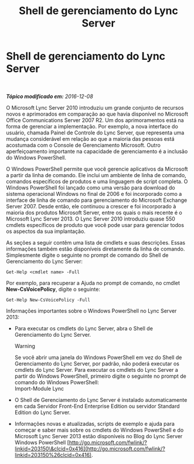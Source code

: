 ﻿---
title: Shell de gerenciamento do Lync Server
TOCTitle: Shell de gerenciamento do Lync Server
ms:assetid: 674b523b-c0b7-4ed6-9e67-afa6e8ac7e12
ms:mtpsurl: https://technet.microsoft.com/pt-br/library/Gg398474(v=OCS.15)
ms:contentKeyID: 49306960
ms.date: 12/10/2016
mtps_version: v=OCS.15
ms.translationtype: HT
---

# Shell de gerenciamento do Lync Server

 

_**Tópico modificado em:** 2016-12-08_

O Microsoft Lync Server 2010 introduziu um grande conjunto de recursos novos e aprimorados em comparação ao que havia disponível no Microsoft Office Communications Server 2007 R2. Um dos aprimoramentos está na forma de gerenciar a implementação. Por exemplo, a nova interface do usuário, chamada Painel de Controle do Lync Server, que representa uma mudança considerável em relação ao que a maioria das pessoas está acostumada com o Console de Gerenciamento Microsoft. Outro aperfeiçoamento importante na capacidade de gerenciamento é a inclusão do Windows PowerShell.

O Windows PowerShell permite que você gerencie aplicativos da Microsoft a partir da linha de comando. Ele inclui um ambiente de linha de comando, comandos específicos de produtos e uma linguagem de script completa. O Windows PowerShell foi lançado como uma versão para download do sistema operacional Windows no final de 2006 e foi incorporado como a interface de linha de comando para gerenciamento do Microsoft Exchange Server 2007. Desde então, ele continuou a crescer e foi incorporado à maioria dos produtos Microsoft Server, entre os quais o mais recente é o Microsoft Lync Server 2013. O Lync Server 2010 introduziu quase 550 cmdlets específicos de produto que você pode usar para gerenciar todos os aspectos da sua implantação.

As seções a seguir contêm uma lista de cmdlets e suas descrições. Essas informações também estão disponíveis diretamente da linha de comando. Simplesmente digite o seguinte no prompt de comando do Shell de Gerenciamento do Lync Server:

    Get-Help <cmdlet name> -Full

Por exemplo, para recuperar a Ajuda no prompt de comando, no cmdlet **New-CsVoicePolicy**, digite o seguinte:

    Get-Help New-CsVoicePolicy -Full

Informações importantes sobre o Windows PowerShell no Lync Server 2013:

  - Para executar os cmdlets do Lync Server, abra o Shell de Gerenciamento do Lync Server.
    

    > [!WARNING]  
    > Se você abrir uma janela do Windows PowerShell em vez do Shell de Gerenciamento do Lync Server, por padrão, não poderá executar os cmdlets do Lync Server. Para executar os cmdlets do Lync Server a partir do Windows PowerShell, primeiro digite o seguinte no prompt de comando do Windows PowerShell:<BR>Import-Module Lync



  - O Shell de Gerenciamento do Lync Server é instalado automaticamente em cada Servidor Front-End Enterprise Edition ou servidor Standard Edition do Lync Server.

  - Informações novas e atualizadas, scripts de exemplo e ajuda para começar e saber mais sobre os cmdlets do Windows PowerShell e do Microsoft Lync Server 2013 estão disponíveis no Blog do Lync Server Windows PowerShell [http://go.microsoft.com/fwlink/?linkid=203150\&clcid=0x416](http://go.microsoft.com/fwlink/?linkid=203150%26clcid=0x416).

